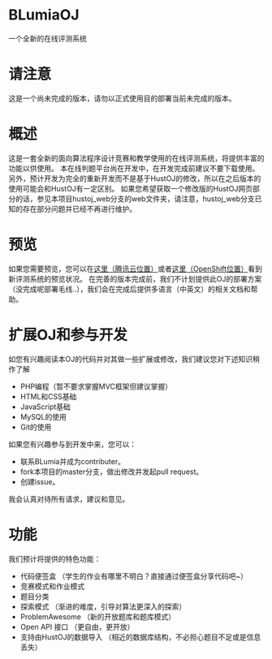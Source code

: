 # BLumiaOJ

一个全新的在线评测系统

请注意
===
这是一个尚未完成的版本，请勿以正式使用目的部署当前未完成的版本。

概述
===
这是一套全新的面向算法程序设计竞赛和教学使用的在线评测系统，将提供丰富的功能以供使用。
本在线判题平台尚在开发中，在开发完成前建议不要下载使用。另外，预计开发为完全的重新开发而不是基于HustOJ的修改，所以在之后版本的使用可能会和HustOJ有一定区别。
如果您希望获取一个修改版的HustOJ网页部分的话，参见本项目hustoj_web分支的web文件夹，请注意，hustoj_web分支已知的存在部分问题并已经不再进行维护。

预览
===
如果您需要预览，您可以在[这里（腾讯云位置）](http://oj.blumia.cn/BLumiaOJ/webframe/)或者[这里（OpenShift位置）](https://testbed-blumia.rhcloud.com/webframe/index.php)看到新评测系统的预览状况。
在完善的版本完成前，我们不计划提供此OJ的部署方案（没完成呢部署毛线..），我们会在完成后提供多语言（中英文）的相关文档和帮助。

扩展OJ和参与开发
===
如您有兴趣阅读本OJ的代码并对其做一些扩展或修改，我们建议您对下述知识稍作了解

* PHP编程（暂不要求掌握MVC框架但建议掌握）
* HTML和CSS基础
* JavaScript基础
* MySQL的使用
* Git的使用

如果您有兴趣参与到开发中来，您可以：

* 联系BLumia并成为contributer。
* fork本项目的master分支，做出修改并发起pull request。
* 创建issue。

我会认真对待所有请求，建议和意见。

功能
===
我们预计将提供的特色功能：

* 代码便签盒 （学生的作业有哪里不明白？直接通过便签盒分享代码吧~）
* 竞赛模式和作业模式 
* 题目分类
* 探索模式 （渐进的难度，引导对算法更深入的探索）
* ProblemAwesome （新的开放题库和题库模式）
* Open API 接口 （更自由，更开放）
* 支持由HustOJ的数据导入 （相近的数据库结构，不必担心题目不足或是信息丢失）
